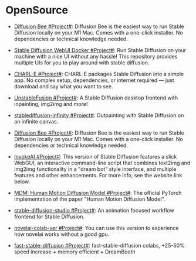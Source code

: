 # OpenSource

- [Diffusion Bee #Project#](https://github.com/divamgupta/diffusionbee-stable-diffusion-ui): Diffusion Bee is the easiest way to run Stable Diffusion locally on your M1 Mac. Comes with a one-click installer. No dependencies or technical knowledge needed.

- [Stable Diffusion WebUI Docker #Project#](https://github.com/AbdBarho/stable-diffusion-webui-docker): Run Stable Diffusion on your machine with a nice UI without any hassle! This repository provides multiple UIs for you to play around with stable diffusion.

- [CHARL-E #Project#](https://www.charl-e.com/): CHARL-E packages Stable Diffusion into a simple app. No complex setup, dependencies, or internet required — just download and say what you want to see.

- [UnstableFusion #Project#](https://github.com/ahrm/UnstableFusion): A Stable Diffusion desktop frontend with inpainting, img2img and more!

- [stablediffusion-infinity #Project#](https://github.com/lkwq007/stablediffusion-infinity): Outpainting with Stable Diffusion on an infinite canvas.

- [Diffusion Bee #Project#](https://github.com/divamgupta/diffusionbee-stable-diffusion-ui): Diffusion Bee is the easiest way to run Stable Diffusion locally on your M1 Mac. Comes with a one-click installer. No dependencies or technical knowledge needed.

- [InvokeAI #Project#](https://github.com/invoke-ai/InvokeAI): This version of Stable Diffusion features a slick WebGUI, an interactive command-line script that combines text2img and img2img functionality in a "dream bot" style interface, and multiple features and other enhancements. For more info, see the website link below.

- [MDM: Human Motion Diffusion Model #Project#](https://github.com/GuyTevet/motion-diffusion-model): The official PyTorch implementation of the paper "Human Motion Diffusion Model".

- [stable-diffusion-studio #Project#](https://github.com/amotile/stable-diffusion-studio): An animation focused workflow frontend for Stable Diffusion.

- [novelai-colab-ver #Project#](https://github.com/JingShing/novelai-colab-ver): You can use this version to experience how novelai works without a good gpu.

- [fast-stable-diffusion #Project#](https://github.com/TheLastBen/fast-stable-diffusion): fast-stable-diffusion colabs, +25-50% speed increase + memory efficient + DreamBooth
